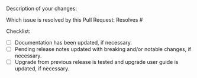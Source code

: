 <!-- Please take a look at our [Contributing](/CONTRIBUTING.md)
documentation before submitting a Pull Request!
Thank you for contributing to PROJECT_NAME! -->

Description of your changes:

Which issue is resolved by this Pull Request:
Resolves #

Checklist:
- [ ] Documentation has been updated, if necessary.
- [ ] Pending release notes updated with breaking and/or notable changes, if necessary.
- [ ] Upgrade from previous release is tested and upgrade user guide is updated, if necessary.
